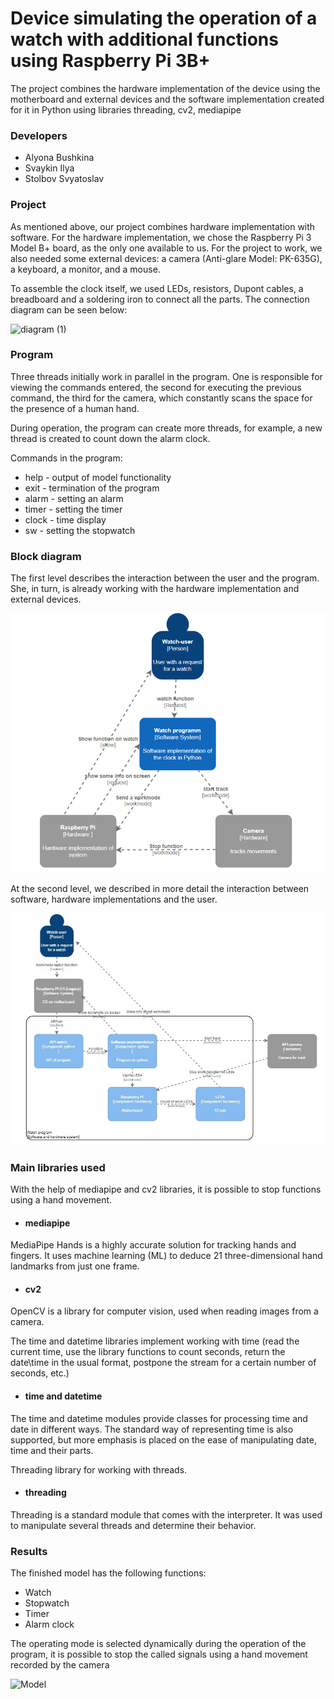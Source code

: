 # Device simulating the operation of a watch with additional functions using Raspberry Pi 3B+
The project combines the hardware implementation of the device using the motherboard and external devices and the software implementation created for it in Python using libraries
threading, cv2, mediapipe

### Developers
- Alyona Bushkina
- Svaykin Ilya
- Stolbov Svyatoslav

### Project
As mentioned above, our project combines hardware implementation with software. 
For the hardware implementation, we chose the Raspberry Pi 3 Model B+ board, as the 
only one available to us. For the project to work, we also needed some external 
devices: a camera (Anti-glare Model: PK-635G), a keyboard, a monitor, and a mouse.

To assemble the clock itself, we used LEDs, resistors, Dupont cables, a breadboard 
and a soldering iron to connect all the parts. 
The connection diagram can be seen below:

![diagram (1)](https://user-images.githubusercontent.com/77066690/204109025-7471008a-0a2e-4d9a-8c22-44c97a398b85.jpg)

### Program

Three threads initially work in parallel in the program. One is responsible for viewing the commands entered, the second for executing the previous command, the third for the camera, which constantly scans the space for the presence of a human hand.

During operation, the program can create more threads, for example, a new thread is created to count down the alarm clock.

Commands in the program:
- help - output of model functionality
- exit - termination of the program
- alarm - setting an alarm
- timer - setting the timer
- clock - time display
- sw - setting the stopwatch

### Block diagram
The first level describes the interaction between the user 
and the program. She, in turn, is already working with the 
hardware implementation and external devices.

![diagram (2)](picture/C4lvl1.png)

At the second level, we described in more detail the interaction between software, 
hardware implementations and the user.

![diagram (2)](picture/c4lvl2.png)


### Main libraries used
With the help of mediapipe and cv2 libraries, it is possible to stop functions using a hand movement.
- #### mediapipe
MediaPipe Hands is a highly accurate solution for tracking hands and fingers. It uses machine learning (ML) to deduce 21 three-dimensional hand landmarks from just one frame.

- #### cv2
OpenCV is a library for computer vision, used when reading images from a camera.

The time and datetime libraries implement working with time (read the current time, use the library functions to count seconds, return the date\time in the usual format, postpone the stream for a certain number of seconds, etc.)
- #### time and datetime
The time and datetime modules provide classes for processing time and date in different ways. The standard way of representing time is also supported, but more emphasis is placed on the ease of manipulating date, time and their parts.


Threading library for working with threads.
- #### threading
Threading is a standard module that comes with the interpreter. It was used to manipulate several threads and determine their behavior.

### Results
The finished model has the following functions:
- Watch
- Stopwatch
- Timer
- Alarm clock 

The operating mode is selected dynamically during the operation of the program, it is possible to stop the called signals using a hand movement recorded by the camera

<img width="573" alt="Model" src="https://user-images.githubusercontent.com/77066690/204108803-c2dfd9d7-72f0-4dc3-8288-27fc201ba913.png">

